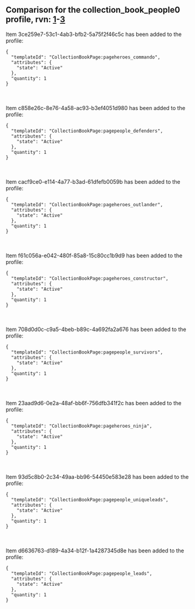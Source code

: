 ## Comparison for the collection_book_people0 profile, rvn: [1](https://github.com/PRO100KatYT/FortniteProfileRevisions/tree/main/profiles/collection_book_people0/1%20collection_book_people0.json)-[3](https://github.com/PRO100KatYT/FortniteProfileRevisions/tree/main/profiles/collection_book_people0/3%20collection_book_people0.json)

Item 3ce259e7-53c1-4ab3-bfb2-5a75f2f46c5c has been added to the profile:

```
{
  "templateId": "CollectionBookPage:pageheroes_commando",
  "attributes": {
    "state": "Active"
  },
  "quantity": 1
}
```

<br><br>
Item c858e26c-8e76-4a58-ac93-b3ef4051d980 has been added to the profile:

```
{
  "templateId": "CollectionBookPage:pagepeople_defenders",
  "attributes": {
    "state": "Active"
  },
  "quantity": 1
}
```

<br><br>
Item cacf9ce0-e114-4a77-b3ad-61dfefb0059b has been added to the profile:

```
{
  "templateId": "CollectionBookPage:pageheroes_outlander",
  "attributes": {
    "state": "Active"
  },
  "quantity": 1
}
```

<br><br>
Item f61c056a-e042-480f-85a8-15c80cc1b9d9 has been added to the profile:

```
{
  "templateId": "CollectionBookPage:pageheroes_constructor",
  "attributes": {
    "state": "Active"
  },
  "quantity": 1
}
```

<br><br>
Item 708d0d0c-c9a5-4beb-b89c-4a692fa2a676 has been added to the profile:

```
{
  "templateId": "CollectionBookPage:pagepeople_survivors",
  "attributes": {
    "state": "Active"
  },
  "quantity": 1
}
```

<br><br>
Item 23aad9d6-0e2a-48af-bb6f-756dfb341f2c has been added to the profile:

```
{
  "templateId": "CollectionBookPage:pageheroes_ninja",
  "attributes": {
    "state": "Active"
  },
  "quantity": 1
}
```

<br><br>
Item 93d5c8b0-2c34-49aa-bb96-54450e583e28 has been added to the profile:

```
{
  "templateId": "CollectionBookPage:pagepeople_uniqueleads",
  "attributes": {
    "state": "Active"
  },
  "quantity": 1
}
```

<br><br>
Item d6636763-d189-4a34-b12f-1a4287345d8e has been added to the profile:

```
{
  "templateId": "CollectionBookPage:pagepeople_leads",
  "attributes": {
    "state": "Active"
  },
  "quantity": 1
}
```

<br><br>
